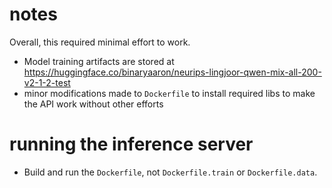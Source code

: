 # notes

Overall, this required minimal effort to work.

- Model training artifacts are stored at https://huggingface.co/binaryaaron/neurips-lingjoor-qwen-mix-all-200-v2-1-2-test
- minor modifications made to `Dockerfile` to install required libs to make the API work without other efforts


# running the inference server

- Build and run the `Dockerfile`, not `Dockerfile.train` or `Dockerfile.data`. 
